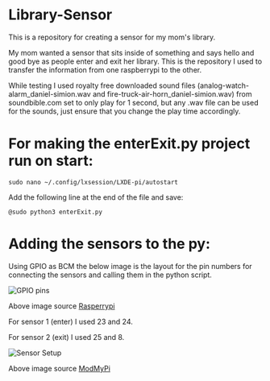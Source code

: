 # Library-Sensor
This is a repository for creating a sensor for my mom's library.

My mom wanted a sensor that sits inside of something and says hello and good bye as people enter and exit her library.  This is the repository I used to transfer the information from one raspberrypi to the other.  

While testing I used royalty free downloaded sound files (analog-watch-alarm_daniel-simion.wav and fire-truck-air-horn_daniel-simion.wav) from soundbible.com set to only play for 1 second, but any .wav file can be used for the sounds, just ensure that you change the play time accordingly.

# For making the enterExit.py project run on start:

    sudo nano ~/.config/lxsession/LXDE-pi/autostart
Add the following line at the end of the file and save:

    @sudo python3 enterExit.py
  
# Adding the sensors to the py:

Using GPIO as BCM the below image is the layout for the pin numbers for connecting the sensors and calling them in the python script.

![GPIO pins](https://www.raspberrypi.org/documentation/usage/gpio-plus-and-raspi2/images/gpio-numbers-pi2.png)

Above image source [Rasperrypi](https://www.raspberrypi.org/documentation/usage/gpio-plus-and-raspi2/)

For sensor 1 (enter) I used 23 and 24.

For sensor 2 (exit) I used 25 and 8.

![Sensor Setup](https://www.modmypi.com/image/data/tutorials/hc-sr04/hc-sr04-tut-2.png)

Above image source [ModMyPi](https://www.modmypi.com/blog/hc-sr04-ultrasonic-range-sensor-on-the-raspberry-pi)

